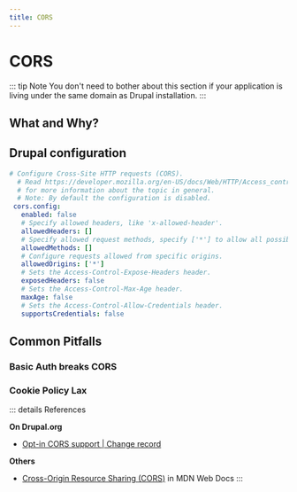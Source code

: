 ```yaml
---
title: CORS
---
```


# CORS  <Badge type="warning" text="draft" vertical="top" />

::: tip Note
You don't need to bother about this section if your application is living under
the same domain as Drupal installation.
:::
## What and Why?

## Drupal configuration

```yml
# Configure Cross-Site HTTP requests (CORS).
  # Read https://developer.mozilla.org/en-US/docs/Web/HTTP/Access_control_CORS
  # for more information about the topic in general.
  # Note: By default the configuration is disabled.
 cors.config:
   enabled: false
   # Specify allowed headers, like 'x-allowed-header'.
   allowedHeaders: []
   # Specify allowed request methods, specify ['*'] to allow all possible ones.
   allowedMethods: []
   # Configure requests allowed from specific origins.
   allowedOrigins: ['*']
   # Sets the Access-Control-Expose-Headers header.
   exposedHeaders: false
   # Sets the Access-Control-Max-Age header.
   maxAge: false
   # Sets the Access-Control-Allow-Credentials header.
   supportsCredentials: false
```

## Common Pitfalls

### Basic Auth breaks CORS

### Cookie Policy Lax

::: details References

**On Drupal.org**
- [Opt-in CORS support
| Change record](https://www.drupal.org/node/2715637)

**Others**
- [Cross-Origin Resource Sharing (CORS)](https://developer.mozilla.org/en-US/docs/Web/HTTP/CORS) in MDN Web Docs
:::